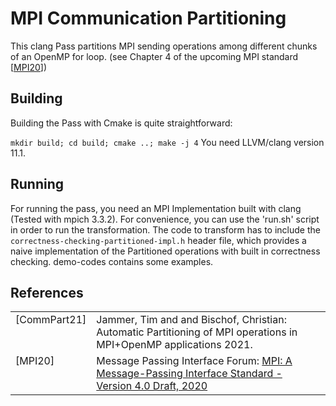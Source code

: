 MPI Communication Partitioning
=======

This clang Pass partitions MPI sending operations among different chunks of an OpenMP for loop. (see Chapter 4 of the upcoming MPI standard \[[MPI20](#ref-mpi2020)\])

Building
-----------
Building the Pass with Cmake is quite straightforward:

``mkdir build; cd build; cmake ..; make -j 4``
You need LLVM/clang version 11.1.

Running
-----------
For running the pass, you need an MPI Implementation built with clang (Tested with mpich 3.3.2).
For convenience, you can use the 'run.sh' script in order to run the transformation.
The code to transform has to include the `correctness-checking-partitioned-impl.h` header file, which provides a naive implementation of the Partitioned operations with built in correctness checking. demo-codes contains some examples.


References
-----------
<table style="border:0px">
<tr>
    <td valign="top"><a name="ref-CommPart20"></a>[CommPart21]</td>
    <td>Jammer, Tim and and Bischof, Christian:
       Automatic Partitioning of MPI operations in MPI+OpenMP applications 2021.</td>
</tr>
<tr>
    <td valign="top"><a name="ref-mpi2020"></a>[MPI20]</td>
    <td>Message Passing Interface Forum:
    <a href=https://www.mpi-forum.org/docs/drafts/mpi-2020-draft-report.pdf>
    MPI: A Message-Passing Interface Standard - Version 4.0 Draft, 2020</td>
</tr>
</table>

